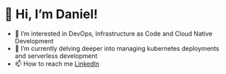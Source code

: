 # 👋 Hi, I’m Daniel!
- 👀 I’m interested in DevOps, Infrastructure as Code and Cloud Native Development
- 🌱 I’m currently delving deeper into managing kubernetes deployments and serverless development 
- 📫 How to reach me [LinkedIn](https://https://www.linkedin.com/in/danieltle/)
